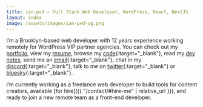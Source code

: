 ```yaml
---
title: ian-pvd – Full Stack Web Developer, WordPress, React, NextJS
layout: index
image: /assets/images/ian-pvd-og.png
---
```


I’m a Brooklyn-based web developer with 12 years experience working remotely for WordPress VIP partner agencies. You can check out my [portfolio](/portfolio/), view my [resume](/resume/), browse my [code](https://github.com/ian-pvd?tab=repositories&sort=){:target="_blank"}, read my [dev notes](/posts/), send me an [email](mailto:ianpvd+gh@gmail.com){:target="_blank"}, chat in my [discord](){:target="_blank"}, talk to me on [twitter](https://www.twitter.com/ian_pvd){:target="_blank"} or [bluesky](https://bsky.app/profile/ian-pvd.bsky.social){:target="_blank"}.

I’m currently working as a freelance web developer to build tools for content creators, available [for hire]({{ "/contact/#hire-me" | relative_url }}), and ready to join a new remote team as a front-end developer.

